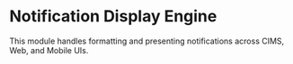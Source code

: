 # Notification Display Engine

This module handles formatting and presenting notifications across CIMS, Web, and Mobile UIs.
